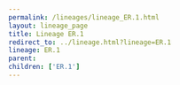 ```yaml
---
permalink: /lineages/lineage_ER.1.html
layout: lineage_page
title: Lineage ER.1
redirect_to: ../lineage.html?lineage=ER.1
lineage: ER.1
parent: 
children: ['ER.1']
---
```

